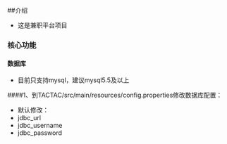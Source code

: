 

##介绍
* 这是兼职平台项目

### 核心功能
#### 数据库
 * 目前只支持mysql，建议mysql5.5及以上

####1、到TACTAC/src/main/resources/config.properties修改数据库配置：
* 默认修改：
* jdbc_url
* jdbc_username
* jdbc_password

